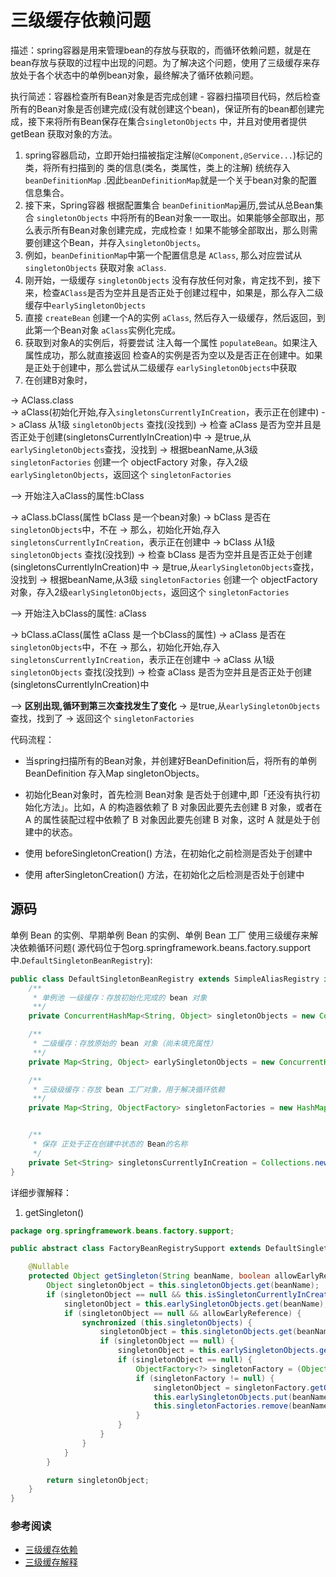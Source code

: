 # 三级缓存依赖问题

描述：spring容器是用来管理bean的存放与获取的，而循环依赖问题，就是在bean存放与获取的过程中出现的问题。为了解决这个问题，使用了三级缓存来存放处于各个状态中的单例bean对象，最终解决了循环依赖问题。

执行简述：容器检查所有Bean对象是否完成创建 - 容器扫描项目代码，然后检查所有的Bean对象是否创建完成(没有就创建这个bean)，保证所有的bean都创建完成，接下来将所有Bean保存在集合`singletonObjects`
中，并且对使用者提供 getBean 获取对象的方法。

1. spring容器启动，立即开始扫描被指定注解(`@Component,@Service...`)标记的类，将所有扫描到的 类的信息(类名，类属性，类上的注解) 统统存入 `beanDefinitionMap`
   .因此`beanDefinitionMap`就是一个关于bean对象的配置信息集合。
2. 接下来，Spring容器 根据配置集合 `beanDefinitionMap`遍历,尝试从总Bean集合 `singletonObjects`
   中将所有的Bean对象一一取出。如果能够全部取出，那么表示所有Bean对象创建完成，完成检查！如果不能够全部取出，那么则需要创建这个Bean，并存入`singletonObjects`。
3. 例如，`beanDefinitionMap`中第一个配置信息是 `AClass`, 那么对应尝试从 `singletonObjects` 获取对象 `aClass`.
4. 刚开始，一级缓存 `singletonObjects` 没有存放任何对象，肯定找不到，接下来，检查`AClass`是否为空并且是否正处于创建过程中，如果是，那么存入二级缓存中`earlySingletonObjects`
5. 直接 `createBean` 创建一个A的实例 `aClass`, 然后存入一级缓存，然后返回，到此第一个Bean对象 `aClass`实例化完成。
6. 获取到对象A的实例后，将要尝试 注入每一个属性 `populateBean`。如果注入属性成功，那么就直接返回
   检查A的实例是否为空以及是否正在创建中。如果是正处于创建中，那么尝试从二级缓存 `earlySingletonObjects`中获取
7. 在创建B对象时，


-> AClass.class  
-> aClass(初始化开始,存入`singletonsCurrentlyInCreation`，表示正在创建中) 
-> aClass 从1级 `singletonObjects` 查找(没找到)
-> 检查 aClass 是否为空并且是否正处于创建(singletonsCurrentlyInCreation)中
-> 是true,从`earlySingletonObjects`查找，没找到
-> 根据beanName,从3级 `singletonFactories` 创建一个 objectFactory 对象，存入2级`earlySingletonObjects`，返回这个 `singletonFactories`

--> 开始注入aClass的属性:bClass

-> aClass.bClass(属性 bClass 是一个bean对象) 
-> bClass 是否在`singletonObjects`中，不在
-> 那么，初始化开始,存入`singletonsCurrentlyInCreation`，表示正在创建中
-> bClass 从1级 `singletonObjects` 查找(没找到)
-> 检查 bClass 是否为空并且是否正处于创建(singletonsCurrentlyInCreation)中
-> 是true,从`earlySingletonObjects`查找，没找到
-> 根据beanName,从3级 `singletonFactories` 创建一个 objectFactory 对象，存入2级`earlySingletonObjects`，返回这个 `singletonFactories`

--> 开始注入bClass的属性: aClass

-> bClass.aClass(属性 aClass 是一个bClass的属性)
-> aClass 是否在`singletonObjects`中，不在
-> 那么，初始化开始,存入`singletonsCurrentlyInCreation`，表示正在创建中
-> aClass 从1级 `singletonObjects` 查找(没找到)
-> 检查 aClass 是否为空并且是否正处于创建(singletonsCurrentlyInCreation)中

--> **区别出现,循环到第三次查找发生了变化**
-> 是true,从`earlySingletonObjects`查找，找到了
-> 返回这个 `singletonFactories`


代码流程：

- 当spring扫描所有的Bean对象，并创建好BeanDefinition后，将所有的单例BeanDefinition 存入Map singletonObjects。
- 初始化Bean对象时，首先检测 Bean对象 是否处于创建中,即「还没有执行初始化方法」。比如，A 的构造器依赖了 B 对象因此要先去创建 B 对象，或者在 A 的属性装配过程中依赖了 B 对象因此要先创建 B 对象，这时 A
  就是处于创建中的状态。
- 使用 beforeSingletonCreation() 方法，在初始化之前检测是否处于创建中

- 使用 afterSingletonCreation() 方法，在初始化之后检测是否处于创建中

## 源码

单例 Bean 的实例、早期单例 Bean 的实例、单例 Bean 工厂 使用三级缓存来解决依赖循环问题(
源代码位于包org.springframework.beans.factory.support中.`DefaultSingletonBeanRegistry`):

```java
public class DefaultSingletonBeanRegistry extends SimpleAliasRegistry implements SingletonBeanRegistry {
    /**
     * 单例池 一级缓存：存放初始化完成的 bean 对象
     **/
    private ConcurrentHashMap<String, Object> singletonObjects = new ConcurrentHashMap<>(256);

    /**
     * 二级缓存：存放原始的 bean 对象（尚未填充属性）
     **/
    private Map<String, Object> earlySingletonObjects = new ConcurrentHashMap<>(16);

    /**
     * 三级级缓存：存放 bean 工厂对象，用于解决循环依赖
     **/
    private Map<String, ObjectFactory> singletonFactories = new HashMap<>(16);


    /**
     * 保存 正处于正在创建中状态的 Bean的名称
     */
    private Set<String> singletonsCurrentlyInCreation = Collections.newSetFromMap(new ConcurrentHashMap<>(16));
}
```

详细步骤解释：

1. getSingleton()

```java
package org.springframework.beans.factory.support;

public abstract class FactoryBeanRegistrySupport extends DefaultSingletonBeanRegistry {

    @Nullable
    protected Object getSingleton(String beanName, boolean allowEarlyReference) {
        Object singletonObject = this.singletonObjects.get(beanName);
        if (singletonObject == null && this.isSingletonCurrentlyInCreation(beanName)) {
            singletonObject = this.earlySingletonObjects.get(beanName);
            if (singletonObject == null && allowEarlyReference) {
                synchronized (this.singletonObjects) {
                    singletonObject = this.singletonObjects.get(beanName);
                    if (singletonObject == null) {
                        singletonObject = this.earlySingletonObjects.get(beanName);
                        if (singletonObject == null) {
                            ObjectFactory<?> singletonFactory = (ObjectFactory) this.singletonFactories.get(beanName);
                            if (singletonFactory != null) {
                                singletonObject = singletonFactory.getObject();
                                this.earlySingletonObjects.put(beanName, singletonObject);
                                this.singletonFactories.remove(beanName);
                            }
                        }
                    }
                }
            }
        }

        return singletonObject;
    }
}
```

### 参考阅读

- [三级缓存依赖](https://juejin.cn/post/7099745254743474212)
- [三级缓存解释](https://www.jianshu.com/p/6cbbb6a9b3fd)